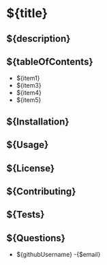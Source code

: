 # ${title} 

## ${description}

## ${tableOfContents}
- ${item1}
- ${item3}
- ${item4}
- ${item5}

## ${Installation}

## ${Usage}

## ${License}

## ${Contributing}

## ${Tests}

## ${Questions}
- ${githubUsername}
-{$email}